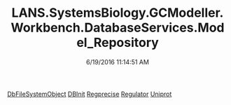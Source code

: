 ﻿---
title: LANS.SystemsBiology.GCModeller.Workbench.DatabaseServices.Model_Repository
date: 6/19/2016 11:14:51 AM
---

[DbFileSystemObject](T-LANS.SystemsBiology.GCModeller.Workbench.DatabaseServices.Model_Repository.DbFileSystemObject.html)
[DBInit](T-LANS.SystemsBiology.GCModeller.Workbench.DatabaseServices.Model_Repository.DBInit.html)
[Regprecise](T-LANS.SystemsBiology.GCModeller.Workbench.DatabaseServices.Model_Repository.Regprecise.html)
[Regulator](T-LANS.SystemsBiology.GCModeller.Workbench.DatabaseServices.Model_Repository.Regulator.html)
[Uniprot](T-LANS.SystemsBiology.GCModeller.Workbench.DatabaseServices.Model_Repository.Uniprot.html)
